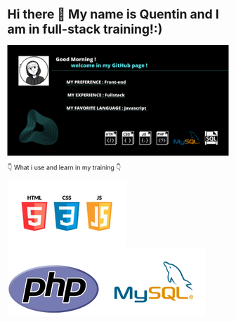 <h1>Hi there 👋 My name is Quentin and I am in full-stack training!:)</h1>

![img](https://github.com/Quentin70200/Quentin70200/blob/main/img.git/Good%20Morning%20!%20welcome%20in%20my%20GitHub.png)

<p><span>&#128071</span> What i use and learn in my training <span>&#128071</span></p>

  ![img](https://github.com/Quentin70200/Quentin70200/blob/main/img.git/logohtmlcssjs.png)
  ![img](https://github.com/Quentin70200/Quentin70200/blob/main/img.git/php-mysql.png)

<!--
**Quentin70200/Quentin70200** is a ✨ _special_ ✨ repository because its `README.md` (this file) appears on your GitHub profile.

Here are some ideas to get you started:

- 🔭 I’m currently working on ...
- 🌱 I’m currently learning ...
- 👯 I’m looking to collaborate on ...
- 🤔 I’m looking for help with ...
- 💬 Ask me about ...
- 📫 How to reach me: ...
- 😄 Pronouns: ...
- ⚡ Fun fact: ...
-->
